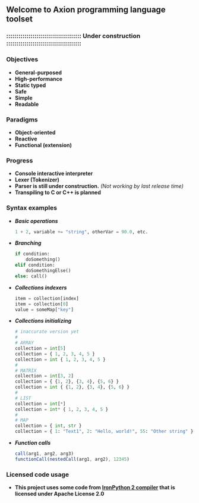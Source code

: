 

## Welcome to Axion programming language toolset
### ::::::::::::::::::::::::::::::::::::: Under construction :::::::::::::::::::::::::::::::::::::

### Objectives

- **General-purposed**
- **High-performance**
- **Static typed**
- **Safe**
- **Simple**
- **Readable**

### Paradigms

- **Object-oriented**
- **Reactive**
- **Functional (extension)**

### Progress

- **Console interactive interpreter**
- **Lexer (Tokenizer)**
- **Parser is still under construction.**
	*(Not working by last release time)*
- **Transpiling to C or C++ is planned**
	
### Syntax examples

- ***Basic operations***
	```python
	1 + 2, variable += "string", otherVar = 90.0, etc.
	```
- ***Branching***
	```python
	if condition: 
		doSomething()
	elif condition: 
		doSomethingElse()
	else: call()
	```
- ***Collections indexers***
	```python
	item = collection[index]
	item = collection[0]
	value = someMap["key"]
	```
- ***Collections initializing***
	```python
	# inaccurate version yet
	#
	# ARRAY
	collection = int[5]
	collection = { 1, 2, 3, 4, 5 }
	collection = int { 1, 2, 3, 4, 5 }
	#
	# MATRIX
	collection = int[3, 2]
	collection = { {1, 2}, {3, 4}, {5, 6} }
	collection = int { {1, 2}, {3, 4}, {5, 6} }
	#
	# LIST
	collection = int[*]
	collection = int* { 1, 2, 3, 4, 5 }
	#
	# MAP
	collection = { int, str }
	collection = { 1: "Text1", 2: "Hello, world!", 55: "Other string" }
	```
- ***Function calls***
	```js
	call(arg1, arg2, arg3)
	functionCall(nestedCall(arg1, arg2), 12345)
	```

### Licensed code usage
- **This project uses some code from [IronPython 2 compiler](https://github.com/IronLanguages/ironpython2)
   that is licensed under Apache License 2.0**
